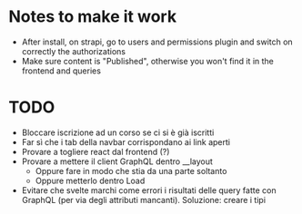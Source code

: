 # Notes to make it work

- After install, on strapi, go to users and permissions plugin and switch on correctly the authorizations
- Make sure content is "Published", otherwise you won't find it in the frontend and queries

# TODO

- Bloccare iscrizione ad un corso se ci si è già iscritti
- Far sì che i tab della navbar corrispondano ai link aperti
- Provare a togliere react dal frontend (?)
- Provare a mettere il client GraphQL dentro \_\_layout
  - Oppure fare in modo che stia da una parte soltanto
  - Oppure metterlo dentro Load
- Evitare che svelte marchi come errori i risultati delle query fatte con GraphQL (per via degli attributi mancanti). Soluzione: creare i tipi
